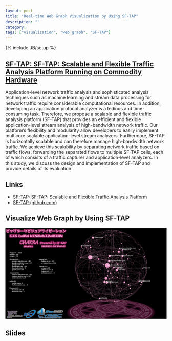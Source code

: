 ```yaml
---
layout: post
title: "Real-time Web Graph Visualization by Using SF-TAP"
description: ""
category: 
tags: ["visualization", "web graph", "SF-TAP"]
---
```

{% include JB/setup %}

## [SF-TAP: SF-TAP: Scalable and Flexible Traffic Analysis Platform Running on Commodity Hardware](https://www.usenix.org/conference/lisa15/conference-program/presentation/takano)

Application-level network traffic analysis and sophisticated analysis techniques such as machine learning and stream data processing for network traffic require considerable computational resources. In addition, developing an application protocol analyzer is a tedious and time- consuming task. Therefore, we propose a scalable and flexible traffic analysis platform (SF-TAP) that provides an efficient and flexible application-level stream analysis of high-bandwidth network traffic. Our platform’s flexibility and modularity allow developers to easily implement multicore scalable application-level stream analyzers. Furthermore, SF-TAP is horizontally scalable and can therefore manage high-bandwidth network traffic. We achieve this scalability by separating network traffic based on traffic flows, forwarding the separated flows to multiple SF-TAP cells, each of which consists of a traffic capturer and application-level analyzers. In this study, we discuss the design and implementation of SF-TAP and provide details of its evaluation.

## Links

- [SF-TAP: SF-TAP: Scalable and Flexible Traffic Analysis Platform](http://sf-tap.github.io/)
- [SF-TAP (github.com)](https://github.com/SF-TAP)

## Visualize Web Graph by Using SF-TAP

[![chakra](/assets/chakra.png "CHAKRA: Big Data Visualization System")](/assets/chakra.png)

## Slides

<!--
<script async class="speakerdeck-embed" data-id="1cadedf3f63944c2b7da9101296cf029" data-ratio="1.33333333333333" src="//speakerdeck.com/assets/embed.js"></script>

<script async class="speakerdeck-embed" data-id="ddb3a8f1c88e44dc9894a598f2c411b3" data-ratio="1.33333333333333" src="//speakerdeck.com/assets/embed.js"></script>
-->